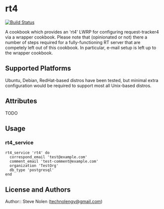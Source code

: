 # rt4

[![Build Status](https://ci.ohmage.org/buildStatus/icon?job=chef-rt4)](https://ci.ohmage.org/view/All/job/chef-rt4/)

A cookbook which provides an 'rt4' LWRP for configuring request-tracker4 via a wrapper cookbook.  Please note that (opinionated or not) there a number of steps required for a fully-functioning RT server that are competely left out of this cookbook. In particular, e-mail setup is left 
up to the wrapper cookbook. 

## Supported Platforms

Ubuntu, Debian, RedHat-based distros have been tested, but minimal extra configuration would be required to support most all Unix-based distros.

## Attributes

TODO

## Usage

### rt4_service

```
rt4_service 'rt4' do
  correspond_email 'test@example.com'
  comment_email 'test-comment@example.com'
  organization 'TestOrg'
  db_type 'postgresql'
end
```


## License and Authors

Author:: Steve Nolen (technolengy@gmail.com)
